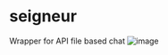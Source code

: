 # seigneur
Wrapper for API file based chat
![image](https://github.com/Synterweyst/seigneur/assets/53583223/1ec9dceb-a5df-43f3-b0c6-011e737f8e62)
